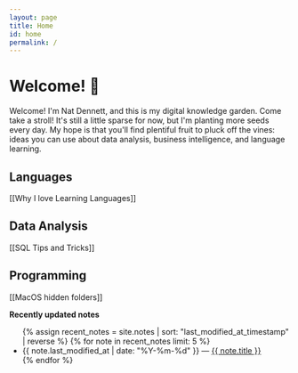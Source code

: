 ```yaml
---
layout: page
title: Home
id: home
permalink: /
---
```


# Welcome! 🌱

Welcome! I'm Nat Dennett, and this is my digital knowledge garden. Come take a stroll! It's still a little sparse for now, but I'm planting more seeds every day. My hope is that you'll find plentiful fruit to pluck off the vines: ideas you can use about data analysis, business intelligence, and language learning.

## Languages
[[Why I love Learning Languages]]

## Data Analysis
[[SQL Tips and Tricks]]

## Programming
[[MacOS hidden folders]]

<strong>Recently updated notes</strong>

<ul>
  {% assign recent_notes = site.notes | sort: "last_modified_at_timestamp" | reverse %}
  {% for note in recent_notes limit: 5 %}
    <li>
      {{ note.last_modified_at | date: "%Y-%m-%d" }} — <a class="internal-link" href="{{ site.baseurl }}{{ note.url }}">{{ note.title }}</a>
    </li>
  {% endfor %}
</ul>

<style>
  .wrapper {
    max-width: 46em;
  }
</style>
